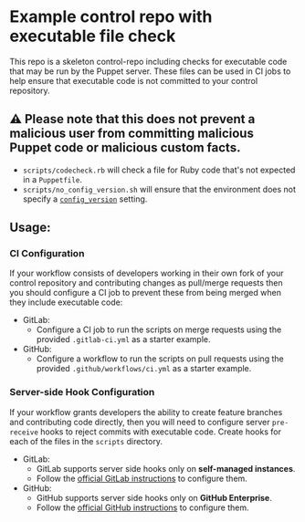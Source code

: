 # Example control repo with executable file check

This repo is a skeleton control-repo including checks for executable code that may be run
by the Puppet server. These files can be used in CI jobs to help ensure that executable code
is not committed to your control repository. 

## ⚠️ Please note that this does not prevent a malicious user from committing malicious Puppet code or malicious custom facts.

- `scripts/codecheck.rb` will check a file for Ruby code that's not expected in a `Puppetfile`.
- `scripts/no_config_version.sh` will ensure that the environment does not specify a [`config_version`](https://www.puppet.com/docs/puppet/latest/config_file_environment.html) setting.


## Usage:

### CI Configuration

If your workflow consists of developers working in their own fork of your control repository and contributing
changes as pull/merge requests then you should configure a CI job to prevent these from being merged when they
include executable code:

- GitLab:
  - Configure a CI job to run the scripts on merge requests using the provided `.gitlab-ci.yml` as a starter example.
- GitHub:
  - Configure a workflow to run the scripts on pull requests using the provided `.github/workflows/ci.yml` as a starter example.

### Server-side Hook Configuration

If your workflow grants developers the ability to create feature branches and contributing code directly,
then you will need to configure server `pre-receive` hooks to reject commits with executable code. Create
hooks for each of the files in the `scripts` directory.

- GitLab:
  - GitLab supports server side hooks only on **self-managed instances**.
  - Follow the [official GitLab instructions](https://docs.gitlab.com/ee/administration/server_hooks.html) to configure them.
- GitHub:
  - GitHub supports server side hooks only on **GitHub Enterprise**.
  - Follow the [official GitHub instructions](https://docs.github.com/en/enterprise-server@3.12/admin/policies/enforcing-policy-with-pre-receive-hooks/managing-pre-receive-hooks-on-your-instance#creating-pre-receive-hooks) to configure them.
